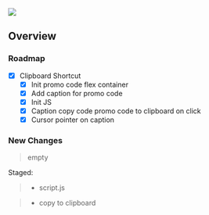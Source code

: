 <img src="https://img.shields.io/badge/License-MIT-orange">

<br>

## Overview

### Roadmap
- [x] Clipboard Shortcut
    - [x] Init promo code flex container
    - [x] Add caption for promo code
    - [x] Init JS
    - [x] Caption copy code promo code to clipboard on click
    - [x] Cursor pointer on caption

### New Changes
> empty

Staged:
> + script.js

> + copy to clipboard

